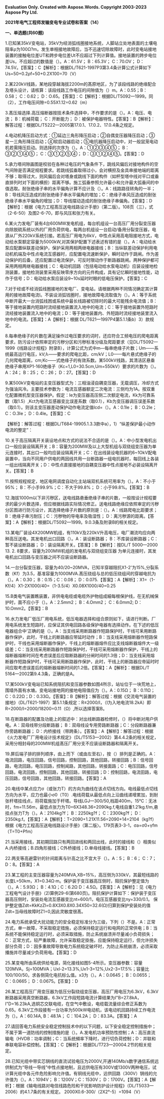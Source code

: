 ﻿**Evaluation Only. Created with Aspose.Words. Copyright 2003-2023 Aspose Pty Ltd.**

**2021年电气工程师发输变电专业试卷和答案（14）**

**一、单选题(共60题)**

1\.已知某35kV变电站，35kV为经消弧线圏接地系统，人脚站立处地表面的土壤电阻率ρ为100Ω?m。发生单相接地故障后，当不迅速切除故障时，此时变电站接地装置的接触电位差UT和跨步电位差Ut不应超过下列计算值。接地装置的跨步电位差Us，不应超过的数值是（）。A：61.5V； B：65.3V； C：70.OV； D：74.5V。【答案】：C【解析】：根据DL/T621-1997P3第3.4条计算公式计算如下Us=50+0.2ρf=50+0.2X100=70（V）

2\.某220kV线路，某地段穿越海拔2200m的髙原地区，为了该段线路的绝缘配合及塔头设计，请核算：该段线路工作电压的间隙值为（）m。A：0.55；B：0.58； C：0.62； D：O.65。【答案】：C【解析】：根据DL/T5092—1999。同（2），工作电压间隙=0.55X1.12=0.62（m）

3\.髙压熔选择.高压熔断器按技术条件选择中，不作要求的是（）。A：电压、电流； B：机械荷载； C：开断能力； D：被保护电器特性。【答案】：B【解析】：解答过程：根据DL/T5222—2005第17.0.1、17.0.2、17.0.4条之规定。

4\.电动机降压启动方式：①延边三角形降压启动；②自偶变压器降压启动；③星一三角形降压启动；④软启动器启动；⑤电抗器降压启动中，对一般鼠笼电动机若需降压启动。则选择的次序为（）。A：①②③④⑤； B：③②①④⑤； C：③①②⑤④； D：③①②④⑤。【答案】：D

5\.承力塔间隙画图是校验在各种过电压的气象条件下，跳线风偏后对接地构件的空气间隙是否满足规程要求。若跳线弧垂取得过小，会对横担及金具串接地端的距离不够；取得过大，则风偏后会对塔身或跳线下面的构件（如杯型塔中线对平口或垂直排列时对下面的横担）距离不够。施工弧垂参照允许最小和允许最大弧垂间的中值选取。耐张绝缘子串的水平偏角计算不应计及（）。A：线路路径转角的一半；B：导线风压造成的耐张绝缘子串水平偏角的増加；C：绝缘子串风压造成的耐张绝缘子串水平偏角的增加；D：导线摆动造成的耐张绝缘子串偏角。【答案】：D【解析】：根据《电力工程髙压送电线路设计手册》（第二版）。108页（三），式（2-6-50）及图2-6-70，即与风压和张力有关。

6\.某火力发电厂装有4台600MW发电机组，每台机组设一台高压厂用分裂变压器向除脱硫系统以外的厂用负荷供电，每两台机组设一台启动/备用分裂变压器，电源从厂外220kV系统引接。若高压厂用电为6kV，中性点采用高电阻接地方式，电动给水泵额定容量为5000kW,对其保护配置下述表述有错的是（）。A：电动给水泵应配置纵联差动保护，保护采用两相两继电器接线；B：当纵联差动保护利用电动机机端及中性点电流互感器时，应配置电流速断保护，瞬时动作于跳闸。作为差动保护的后备，还应配置过电流保护，可反时限动作于断路器跳闸。两种保护都可采用两相两继电器接线；C：电动机回路（包括电动给水泵电动机）应装设接地检测装置，接地检测装里采用反映零序方向的元件构成，具有记忆瞬时接地性能，动作于信号；D：电动给水泵应装设9~10s延时时眼的低电压保护。【答案】：C

7\.对于经或不经消弧线圈接地的发电厂、变电站，请根据两种不同情况确定其计算用的接地故障电流I。不装设消弧钱圈时，接地故障电流取值为（）。A：等于系统中断开最大一台消弧线困或系统中最长线路被切除时的最大可能残余电流值；B：等于接地装置内短路时流经接地装置流入地中的电流；C：等于接地装置外短路时流经接地装置流入地中的电流；D：等于接地装置内、外短路时流经接地装里流入地中的电流。【答案】：A【解析】：根据 DL/T621—1997P4第5.1.1条b）3）款规定。

8\.每串绝缘子的片数在满足操作过电压要求的词时，还应符合工频电压的爬电距离要求，防污设计依照审定的污秽分区和污秽标准分级及爬距要求（见DL/T5092—1999《线路设计规程》附录B），计算公式为式中m—每串绝缘子片数；Um——系统最高运行电压，kV;λ——要求的爬电比距，cm/kV；L0——每片悬式绝缘子的几何爬电距离，cm;Kc——式绝缘子的有效系数。某500kV线路，其清洁区悬垂绝缘子串用XP1-160绝缘子（Kc=1,L0=30.5cm,Um=550kV）要求的片数为（）。A：24； B：25； C：26； D：27。【答案】：D

9\.某500kV变电站的主变压器型式为：三相油浸自耦变压器，无载调压，冷却方式为强油风冷。主要技术参数为：电流互感器额定二次电流：三侧均为1A。按双重化配置微机型变压器保护。假定：Ie为变压器高压侧二次额定电流，Kk为可靠系数（取1.5）,Kct为电流互感器变比误差系数（取0.1），Kb为变压器调压误差系数（取0.1）。则该主变压器差动保护动作电流定值Icd=（）。A：0.1Ie； B：O.2Ie； C：O.3Ie； D：0.4Ie。【答案】：C

【解析】：解答过程：根据DL/T684-19905.1.3.3款中a），1）“纵差保护最小动作电流的整定”：

10\.关于高压隔离开关装设地点和方式的说法不合适的是（）。A：中小型发电机出口一般应装设隔离开关；B：容量为200MW及以上大型机组与双绕组变压器为单元连接时，其出口一般均应装设隔离开关；C：在出线装设电抗器的6~1OkV配电装置中，当向不同用户供电的两因线共用一台断路器一组电抗器时，每回线上各装一组出线隔离开关；D：中性点直接接地的自耦变压器中性点接地不必装设隔离开关。【答案】：B

11\.按照规程规定，地区电网调度自动化主站端双机系统可用率为（）。A：不小于95%； B：不小手99.9%；C：不大于99.8%； D：小于99.8%。【答案】：B

12\.海拔1000m以下非污秽区，送电线路悬垂绝缘子串的片数，一般按设计规程要求的最少片数选择，但应根据线路实际情况修正。送电线路绝缘应依照审定的污秽分区图进行防污设计，其选择绝缘子片数的原则是：（）。A：线路爬电比距要求； B：绝缘子串污耐压；C：污秽物的导电率及吸湿性； D：离污秽源的距离。【答案】：A【解析】：根据DL/T5092—1999。9.0.3条及附录B的相关规定。

13\.某电厂装设4X200MW机组，有110kV及220kV升高电压，电厂潮流均应向两种高压送电。其发电机出口回路（）。A：装设断路器； B：不库装设断路器；C：暂不装设断路器； D：装设隔离开关。【答案】：B【解析】：按DL/T 5000—2000 13. 2. 8要求，容量为200MW机组的发电机与双绕组变压器 为单元连接时，其发电机出口回路与变压器之间不应装设断路器。

14\.一台分裂变压器，容量为40/20~20MVA，已知半穿越阻抗X1-2'为15%,分裂系数（Kf）为3.5，基准容量为1000MVA.髙压绕组与总的低压绕组间的穿越电抗为（）。A：0.30； B：0.15；C：0.08； D：0.075.【答案】：A【解析】：X1=（1-Kf/4）X1-2X1000/40=（1-3.5/4）X0.08X1000/40=0.25

15\.B类电气装置瞧装置，非供电电缆或电缆外护物组成細每根保护线，在无机械保护时，面不应小于（）。A：2.5mm2； B：4.Omm2； C：6.0mm2; D：10.Omm2。【答案】：B

16\.水力发电厂低压厂用电系统，低压电器选择和组合原则如下，请进行判断。厂用电系统发生短路时，应保证其供电回路各级保护电器有选择动作。在下述的低压电器组合中’正确的是（）。A：当支线采用断路器作短路保护时，干线可釆用断路器作保护，此时，干线上的断路器应带延时动作；B：当支线采用熔断器作短路保护时，干线也采用熔断器作保护，千线上的熔断器熔件应比支线熔断器熔件大一级级差；C：当支线采用断路器作短路保护时，干线可采用熔断器作保护，干线上的熔断器熔断时间在考虑误差后应取断路器的分闸时间的1.3倍；D：当支线采用熔断器作短路保护时，干线可采用断路器作保护，此时，干线上的断路器应帝延时时间应取考虑误差后的熔断器熔断时间的1.2倍。【答案】：A【解析】：根据DL/T 5164—2002第9.4.3条，正确的是A。

17\.某500kV变电站已知系统阻抗和变压器参数如图4所示，站址位于一块荒地上，围墙外面有水塘。变电站接地网的接地电阻值应为（）。A：0.15Ω； B：0.11Ω；C：0.22Ω；D：0.33Ω。【答案】：B【解析】：解答过程：根据《交流电气装置的接地》（DL/T621-1997）第5.1.1条规定：R≤2000/I，（I为入地电流18.2kA）即R=2000/I=2000/18200=0.11（Ω）,所以选择答案B。

18\.在断路器的配置及功能上的叙述中：对出线断路器检修时，（）将中断对用户供电。A：双母线带分段断路器； B：双母线设专用旁路断路器；C：分段断路器兼作旁路断路器； D：内桥接线（带跨条）。【答案】：A【解析】：解答过程：根据《火力发电厂厂用电设计技术规定》（DL/T5153—2002）第4.4.2条的相关规定，采用分相封母的200MW机组髙压厂用分支不应装设断路器和隔离开关。

19\.屏后端子排的排列顺序，由上而下（或由左至右），按（）排列是正确的。A：电流回路，电压回路，信号回路，控制回路，其他回路，转接回路；B：信号回路，电流回路，电压回路，控制闻路，其他回路，转接面路；C：电压回路，信号回路，电流回路，控制回路，其他回路，转接回路；D：控制回路，电流田路，电压回路，信号回路，其他回路，转接回路。【答案】：A

20\.电线中某点应力σ（或张力T）的方向为曲线在该点切线方向。电线最低点切线方向为水平，应力也最小σ0（T0）.电线荷载从最低点向上沿曲线递增累加，到耐张杆塔挂线点，将荷载施加于杆塔。导线LGJ—300/50,档距400m，15℃：无冰时，fm=11.56m，最低点张力为T0=6X348.36=2090kg.f,电线自重1.21kg.f/m,悬挂点张力T为（）。A：2104kg?f； B：2250kg?f； C：2300kg?f； D：2350kg.f。【答案】：A【解析】：T=2090+1.21X11.56=2090+14=2104（kg?f）根据《电力工程高压送电线路设计手册》（第二版〉。179页表3-3-1，σa=σ0+γfm（T=T0+Pfm）

21\.当采用接线，其初期回路只有两回进线和两回出线，此时的接线和（）相类似A.内桥接线；B.四角形接线；C外桥接线；D.单母线接线。【答案】：B

22\.两支等高避雷针的针间距离与针高之比不宜大于（）。A：5； B：6； C：7； D：8。【答案】：A

23\.某工程的主变压器容量为240MVA,XB=15%，高压侧为330kV，其最短线路的长度L=50km，X1=0.34Ω·m。保护装于变压器高压侧时，阻抗保护整定值为（）。A：5.93Ω； B：4.1Ω；C：6.2Ω D：4.5Ω。【答案】：A【解析】：见《电力工程电气设计手册》（2)算例29-6(第680页)。阻抗保护计算如下：保护装于变压器高压侧时，安装处电流互感器变比nt=600/1，电压互感器变比ny=330/0.1。 保护整定值Zdt=KkKzZl=0.8X3X0.8X0.34X50=32.6(Ω)归算到保护安装处的值Zdt=当母线故障时Z1=0,因此灵敏度很髙。

24\.电力系统承受大扰动能力的安全稳定标准分为三级，下列（）不是。A：正常方式，单一故障，不采取稳定措施，必须保持稳定运行和电网的正常供电；B：当系统不能保持稳定运行时，必须采取措施，防止系统崩溃并尽量减小负荷损失；C：正常方式，较严重故障，允许采取稳定掛施，应能保持稳定运行，但允许损失部分负荷；D：因多重故障导致电力系统稳定破坏时，为防止系统崩溃，必须采取播施并尽量减少负荷用电。【答案】：D

25\.某变电所由系统供给电源，简化接线如图5-4所示。变压器参数：容量120MVA，Sj=100MVA；Uxl-2=13.3%,Ux1-3=12%,Ux2-3=17.5%；容量比100/100/50。求各侧简化电抗标么值。x3为（）。A：0.0645； B：0.0655； C：0.0665； D：0.0675。【答案】：D

26\.某工程高压厂用变压器为低压分裂绕组变压器，高压厂用电压为6.3kV，6.3kV断路器采用真空断路器，6.3kV工作段短路电流计算结果为I"B=27.8kA，I"D=16.23kA,选铜芯交联电缆，在空气中敷设，电缆载流量综合修正系数为0.65。6.3kV工作段接有一台功率为500kW电动机，该电动机回路持续工作电流为（）。A：60.14A, B：48.1A； C：104.2A； D：83.3A。【答案】：A

27\.请回答电力系统安全稳定控制技术中的以下问题，以下安全稳定控制措施中；不属于第一道防线的控制措施的是（）。A.发电机功率预防性控制；A：高压直流输电（HVDB：功率调制；C：当系统頻率下降时，进行切负荷控制；D：并联和串联电容补偿控制。【答案】：C【解析】：根据DL/T723—20004.2节的相关规定。

28\.已知光缆中带实芯锎线的直流试验电压为2000V,开通140Mb/s数字通信系统远供制式为“导线一导线”中性点接地制，且远供电压有300V或1300V两种电压，试计算光缆中各元件危险影响允许值。有铜线光缆中，远供回路（300V）锎线的允许值为（）。A：1094V； B：1200V；C：1530V； D：1700V。【答案】：A【解析】：根据《输电线路对电信线路危险和干扰影响防护设计规程》（DL/T5033—2006）的4.1.7条的有关规定。 2000X0.6-300/（2X2°-5）=1094（V）